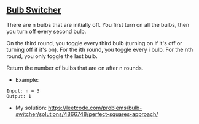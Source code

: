 ## [Bulb Switcher](https://leetcode.com/problems/bulb-switcher/description/)

There are n bulbs that are initially off. You first turn on all the bulbs, then you turn off every second bulb.

On the third round, you toggle every third bulb (turning on if it's off or turning off if it's on). For the ith round, you toggle every i bulb. For the nth round, you only toggle the last bulb.

Return the number of bulbs that are on after n rounds.



- Example:

```
Input: n = 3
Output: 1
```

- My solution: https://leetcode.com/problems/bulb-switcher/solutions/4866748/perfect-squares-approach/
